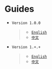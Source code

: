 # Guides


* `Version 1.0.0`
  > *  [`English`](V1.0.0_README.md)
  > *  [`中文`](V1.0.0_README-ZH.md)

* `Version 1.+.+`
  > *  [`English`](/README.md)
  > *  [`中文`](/README-ZH.md)



